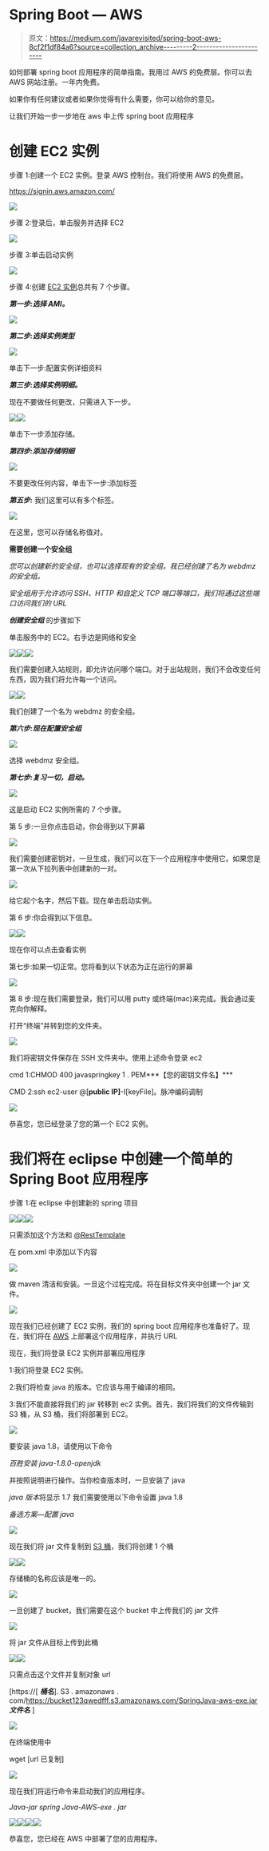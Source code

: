 # Spring Boot — AWS

> 原文：<https://medium.com/javarevisited/spring-boot-aws-8cf2f1df84a6?source=collection_archive---------2----------------------->

如何部署 spring boot 应用程序的简单指南。我用过 AWS 的免费层。你可以去 AWS 网站注册。一年内免费。

如果你有任何建议或者如果你觉得有什么需要，你可以给你的意见。

让我们开始一步一步地在 aws 中上传 spring boot 应用程序

# **创建 EC2 实例**

步骤 1:创建一个 EC2 实例。登录 AWS 控制台。我们将使用 AWS 的免费层。

https://signin.aws.amazon.com/

![](img/1d56204eb02cf3e1e7e995ec45641c86.png)

步骤 2:登录后，单击服务并选择 EC2

![](img/518796011cd6b760e862ec156566e935.png)

步骤 3:单击启动实例

![](img/dbfbdd0926e1d1208849da2881205f34.png)

步骤 4:创建 [EC2 实例](https://javarevisited.blogspot.com/2020/08/top-5-courses-to-learn-amazon-aws-ec-2.html)总共有 7 个步骤。

***第一步:选择 AMI。***

![](img/364b458f831b55fb5a3b4f3caf3e1e8d.png)

***第二步:选择实例类型***

![](img/b277b76bdd3ab2cc7d88af00df039cfd.png)

单击下一步:配置实例详细资料

***第三步:选择实例明细。***

现在不要做任何更改，只需进入下一步。

![](img/c0f4da9159c594ddff29c69d450f987b.png)![](img/024087de5dbfcc45de084c979027955e.png)

单击下一步添加存储。

***第四步:添加存储明细***

![](img/6878de9de2e460e85c1b11b70baaa012.png)

不要更改任何内容，单击下一步:添加标签

***第五步:*** 我们这里可以有多个标签。

![](img/0a028ae443091539eeee4ed1b4c767f1.png)

在这里，您可以存储名称值对。

**需要创建一个安全组**

*您可以创建新的安全组，也可以选择现有的安全组。我已经创建了名为 webdmz 的安全组。*

*安全组用于允许访问 SSH、HTTP 和自定义 TCP 端口等端口，我们将通过这些端口访问我们的 URL*

***创建安全组*** 的步骤如下

单击服务中的 EC2。右手边是网络和安全

![](img/132672d65dcc0ab8d97a4fdc2139e8eb.png)![](img/abddc75cea5580f3a65eec8747d966ee.png)![](img/6ccc56a7220c2c2e874d9ea95f4afcfb.png)

我们需要创建入站规则，即允许访问哪个端口。对于出站规则，我们不会改变任何东西，因为我们将允许每一个访问。

![](img/c490f19e698a12be0b6035fd4f6d8e5a.png)![](img/b5b7eabf6999c0aaa91d62b8ab7c2d91.png)

我们创建了一个名为 webdmz 的安全组。

***第六步:现在配置安全组***

![](img/6ffe556eb5ae828f1941613d3a248f2f.png)

选择 webdmz 安全组。

***第七步:复习一切，启动。***

![](img/40ad1463e4b1fa1dc145f52a7520555a.png)

这是启动 EC2 实例所需的 7 个步骤。

第 5 步:一旦你点击启动，你会得到以下屏幕

![](img/657bfc4cecbd7eba057d4b6e711d2ebf.png)

我们需要创建密钥对，一旦生成，我们可以在下一个应用程序中使用它。如果您是第一次从下拉列表中创建新的一对。

![](img/3b4faefe24e1a0fe384018f78e5531d8.png)

给它起个名字，然后下载。现在单击启动实例。

第 6 步:你会得到以下信息。

![](img/0c61d431f9a5f058f6c743858429626b.png)![](img/31df30161c0a090b79e9fd2d48b52ce3.png)

现在你可以点击查看实例

第七步:如果一切正常。您将看到以下状态为正在运行的屏幕

![](img/11ea7030da992f0fe11726e896244d02.png)

第 8 步:现在我们需要登录，我们可以用 putty 或终端(mac)来完成。我会通过麦克向你解释。

打开“终端”并转到您的文件夹。

![](img/e3748eb608160e8a799c2d222e5507a1.png)

我们将密钥文件保存在 SSH 文件夹中。使用上述命令登录 ec2

cmd 1:CHMOD 400 javaspringkey 1 . PEM***【您的密钥文件名】***

CMD 2:ssh ec2-user @[**public IP]**-I[keyFile]。脉冲编码调制

![](img/23bf3237629e0326ea9db8fab13c55b9.png)

恭喜您，您已经登录了您的第一个 EC2 实例。

# 我们将在 eclipse 中创建一个简单的 Spring Boot 应用程序

步骤 1:在 eclipse 中创建新的 spring 项目

![](img/a9332820a5df31d8d3ca5aff607db716.png)![](img/6d55eed7951c50d9abdb56d6f0523e70.png)![](img/815abacc74e1d2748e1ac368a3e685de.png)

只需添加这个方法和 [@RestTemplate](https://www.java67.com/2019/04/top-10-spring-mvc-and-rest-annotations-examples-java.html)

在 pom.xml 中添加以下内容

![](img/0e42389a8d030d7900300f87af625ad7.png)

做 maven 清洁和安装。一旦这个过程完成。将在目标文件夹中创建一个 jar 文件。

![](img/26af7e0f8b99fdd892db500d83271eeb.png)

现在我们已经创建了 EC2 实例，我们的 spring boot 应用程序也准备好了。现在，我们将在 [AWS](/javarevisited/top-10-courses-to-learn-amazon-web-services-aws-cloud-in-2020-best-and-free-317f10d7c21d) 上部署这个应用程序，并执行 URL

现在，我们将登录 EC2 实例并部署应用程序

1:我们将登录 EC2 实例。

2:我们将检查 java 的版本。它应该与用于编译的相同。

3:我们不能直接将我们的 jar 转移到 ec2 实例。首先，我们将我们的文件传输到 S3 桶，从 S3 桶，我们将部署到 EC2。

![](img/803312b6b5475a2fc8602a58c6a55769.png)

要安装 java 1.8，请使用以下命令

*百胜安装 java-1.8.0-openjdk*

并按照说明进行操作。当你检查版本时，一旦安装了 java

*java 版本*将显示 1.7 我们需要使用以下命令设置 java 1.8

*备选方案—配置 java*

![](img/0f5221075cd8d525e0937e97ad9613d2.png)

现在我们将 jar 文件复制到 [S3 桶](https://www.java67.com/2020/08/top-5-courses-to-learn-aws-s3-and-dynamoDB-in-depth.html)，我们将创建 1 个桶

[![](img/bb3b6d6a5a7a6157d83f26cd4a5f09bc.png)](https://www.youtube.com/watch?v=30YWIPQtW10)[![](img/af1a53519d6a5f96fae310cdb12113b6.png)](https://www.youtube.com/watch?v=YP4zNBdUlos)

存储桶的名称应该是唯一的。

![](img/1caeeb99d2f4854b20fabc6512bf8679.png)

一旦创建了 bucket，我们需要在这个 bucket 中上传我们的 jar 文件

![](img/2b0da31ab48cdcc096c7d7b2ec2b683c.png)

将 jar 文件从目标上传到此桶

![](img/5a0dd138745c280f79070591ae5f102f.png)![](img/98ffdcdc4828950eb33d0d53246fd8cd.png)

只需点击这个文件并复制对象 url

[https://[ ***桶名***]. S3 . amazonaws . com/<https://bucket123qwedfff.s3.amazonaws.com/SpringJava-aws-exe.jar>***文件名*** ]

![](img/c67afc001ad02db700a327b58de4f5c9.png)

在终端使用中

wget [url 已复制]

![](img/079ec0ee7077b32cc668004e933a04c4.png)

现在我们将运行命令来启动我们的应用程序。

*Java-jar spring Java-AWS-exe . jar*

![](img/7dbb42bd5a60399a99edcf8f169ee8c8.png)![](img/40c97fc1378a64ada82889bf600061ea.png)![](img/2d593b9800bdb72497493a1099380005.png)![](img/cfe7fd7b6557e98e2a8ff3b68ee48804.png)

恭喜您，您已经在 AWS 中部署了您的应用程序。